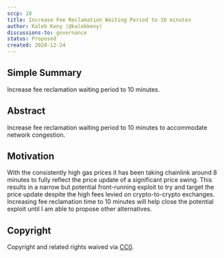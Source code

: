 ```yaml
---
sccp: 18
title: Increase Fee Reclamation Waiting Period to 10 minutes
author: Kaleb Keny (@kalebkeny)
discussions-to: governance
status: Proposed
created: 2020-12-24
---
```


<!--You can leave these HTML comments in your merged SCCP and delete the visible duplicate text guides, they will not appear and may be helpful to refer to if you edit it again. This is the suggested template for new SCCPs. Note that an SCCP number will be assigned by an editor. When opening a pull request to submit your SCCP, please use an abbreviated title in the filename, `sccp-draft_title_abbrev.md`. The title should be 44 characters or less.-->

## Simple Summary

<!--"If you can't explain it simply, you don't understand it well enough." Provide a simplified and layman-accessible explanation of the SCCP.-->


Increase fee reclamation waiting period to 10 minutes.

## Abstract

<!--A short (~200 word) description of the variable change proposed.-->

Increase fee reclamation waiting period to 10 minutes to accommodate network congestion.

## Motivation

<!--The motivation is critical for SCCPs that want to update variables within Synthetix. It should clearly explain why the existing variable is not incentive aligned. SCCP submissions without sufficient motivation may be rejected outright.-->

With the consistently high gas prices it has been taking chainlink around 8 minutes to fully reflect the price update of a significant price swing. This results in a narrow but potential front-running exploit to try and target the price update despite the high fees levied on crypto-to-crypto exchanges.
Increasing fee reclamation time to 10 minutes will help close the potential exploit until I am able to propose other alternatives.


## Copyright

Copyright and related rights waived via [CC0](https://creativecommons.org/publicdomain/zero/1.0/).